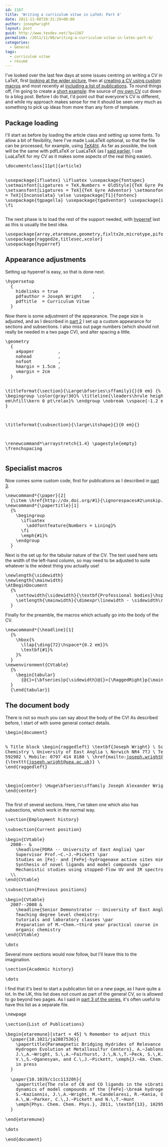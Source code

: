 ```yaml
---
id: 1167
title: 'Writing a curriculum vitae in LaTeX: Part 4'
date: 2011-11-08T20:31:29+00:00
author: josephwright
layout: post
guid: http://www.texdev.net/?p=1167
permalink: /2011/11/08/writing-a-curriculum-vitae-in-latex-part-4/
categories:
  - General
tags:
  - curriculum vitae
  - résumé
---
```

I've looked over the last few days at some issues centring on writing a CV in LaTeX, first <a title="Writing a curriculum vitae in LaTeX: Part 1" href="http://www.texdev.net/2011/11/05/writing-a-curriculum-vitae-in-latex-part-1/">looking at the wider picture</a>, then at <a title="Writing a curriculum vitae in LaTeX: Part 2" href="http://www.texdev.net/2011/11/06/writing-a-curriculum-vitae-in-latex-part-2/">creating a CV using custom macros</a> and most recently at <a title="Writing a curriculum vitae in LaTeX: Part 3" href="http://www.texdev.net/2011/11/07/writing-a-curriculum-vitae-in-latex-part-3/">including a list of publications</a>. To round things off, I'm going to create a <a href="http://www.texdev.net/wp-content/uploads/2011/11/cv.tex">short example</a>: the source of <a href="http://www.texdev.net/wp-content/uploads/2011/11/cv.pdf">my own CV</a> cut down to a blog post. Before I do that, I'd point out that everyone's CV is different, and while my approach makes sense for me it should be seen very much as something to pick up ideas from more than any form of template.
<h2>Package loading</h2>
I'll start as before by loading the article class and setting up some fonts. To allow a bit of flexibility, here I've made LuaLaTeX optional, so that the file can be processed, for example, using <a href="http://www.tug.org/applications/tex4ht/mn.html">TeX4ht</a>. As far as possible, the look will be the same with pdfLaTeX or LuaLaTeX (as I <a title="Writing a curriculum vitae in LaTeX: Part 2" href="http://www.texdev.net/2011/11/06/writing-a-curriculum-vitae-in-latex-part-2/">said earlier</a>, I use LuaLaTeX for my CV as it makes some aspects of the real thing easier).
<pre>\documentclass[11pt]{article}

\usepackage{ifluatex}
\ifluatex
  \usepackage{fontspec}
  \setmainfont[Ligatures = TeX,Numbers = OldStyle]{TeX Gyre Pagella}
  \setsansfont[Ligatures = TeX]{TeX Gyre Adventor}
  \setmonofont[Ligatures = TeX]{Inconsolata}
\else
  \usepackage[T1]{fontenc}
  \usepackage{tgpagella}
  \usepackage{tgadventor}
  \usepackage{inconsolata}
\fi</pre>
The next phase is to load the rest of the support needed, with <a href="http://ctan.org/pkg/hyperref">hyperref</a> last as this is usually the best idea.
<pre>\usepackage{array,etaremune,geometry,fixltx2e,microtype,pifont}
\usepackage{ragged2e,titlesec,xcolor}
\usepackage{hyperref}</pre>
<h2>Appearance adjustments</h2>
Setting up hyperref is easy, so that is done next.
<pre>\hypersetup
  {
    hidelinks = true             ,
    pdfauthor = Joseph Wright    ,
    pdftitle  = Curriculum Vitae
  }</pre>
Now there is some adjustment of the appearance. The page size is adjusted, and as I described in <a title="Writing a curriculum vitae in LaTeX: Part 2" href="http://www.texdev.net/2011/11/06/writing-a-curriculum-vitae-in-latex-part-2/">part 2</a> I set up a custom appearance for sections and subsections. I also miss out page numbers (which should not really be needed in a two page CV), and alter spacing a little.
<pre>\geometry
  {
    a4paper         ,
    nohead          ,
    nofoot          ,
    hmargin = 1.5cm ,
    vmargin = 2cm
  }

\titleformat{\section}{\Large\bfseries\sffamily}{}{0 em}
  {%
    \begingroup
      \color{gray!30}%
      \titleline{\leaders\hrule height 0.6 em\hfill\kern 0 pt\relax}%
    \endgroup
    \nobreak
    \vspace{-1.2 em}%
    \nobreak
  }

\titleformat{\subsection}{\large\itshape}{}{0 em}{}

\renewcommand*\arraystretch{1.4}
\pagestyle{empty}
\frenchspacing</pre>
<h2>Specialist macros</h2>
Now comes some custom code, first for publications as I described in <a title="Writing a curriculum vitae in LaTeX: Part 3" href="http://www.texdev.net/2011/11/07/writing-a-curriculum-vitae-in-latex-part-3/">part 3</a>.
<pre>\newcommand*{\paper}[2]
  {\item \href{http://dx.doi.org/#1}{\ignorespaces#2\unskip.}}
\newcommand*{\papertitle}[1]
  {%
    \begingroup
      \ifluatex
        \addfontfeature{Numbers = Lining}%
      \fi
      \emph{#1}%
    \endgroup
  }</pre>
Next is the set up for the tabular nature of the CV. The text used here sets the width of the left-hand column, so may need to be adjusted to suite whatever is the widest thing you actually use!
<pre>\newlength{\sidewidth}
\newlength{\mainwidth}
\AtBeginDocument
  {%
    \settowidth{\sidewidth}{\textbf{Professional bodies}\hspace{0.75 em}}%
    \setlength{\mainwidth}{\dimexpr\linewidth - \sidewidth\relax}%
  }</pre>
Finally for the preamble, the macros which actually go into the body of the CV.
<pre>\newcommand*{\headline}[1]
  {%
    \hbox{%
      \llap{\ding{72}\hspace*{0.2 em}}%
      \textbf{#1}%
    }%
  }
\newenvironment{CVtable}
  {%
    \begin{tabular}
      {@{}&gt;{\bfseries}p{\sidewidth}@{}&gt;{\RaggedRight}p{\mainwidth}@{}}%
  }
  {\end{tabular}}</pre>
<h2>The document body</h2>
There is not so much you can say about the body of the CV! As described before, I start of with some general contact details.
<pre>\begin{document}

% Title block
\begin{raggedleft}
  \textbf{Joseph Wright}    \\
  School of Chemistry       \\
  University of East Anglia \\
  Norwich NR4 7TJ           \\
  Tel.: 01603 592902        \\
  Mobile: 0797 414 8180     \\
  \href{mailto:joseph.wright@uea.ac.uk}
    {\texttt{joseph.wright@uea.ac.uk}} \\
\end{raggedleft}

\begin{center}
  \Huge\bfseries\sffamily
  Joseph Alexander Wright
\end{center}</pre>
The first of several sections. Here, I've taken one which also has subsections, which work in the normal way.
<pre>\section{Employment history}

\subsection{Current position}

\begin{CVtable}
  2008-- &amp;
    \headline{PDRA -- University of East Anglia} \par
    Supervisor Prof.~C.~J.~Pickett \par
    Studies on [Fe]- and [FeFe]-hydrogenase active sites mimics \par
    Synthesis of novel ligands and model compounds \par
    Mechanistic studies using stopped-flow UV and IR spectroscopies
  \\
\end{CVtable}

\subsection{Previous positions}

\begin{CVtable}
  2007--2008 &amp;
    \headline{Senior Demonstrator -- University of East Anglia} \par
    Teaching degree level chemistry:
    tutorials and laboratory classes \par
    Preparation of M.~Chem.~third year practical course in
    organic chemistry
\end{CVtable}

\dots</pre>
Several more sections would now follow, but I'll leave this to the imagination.
<pre>\section{Academic history}

\dots</pre>
I find that it's best to start a publication list on a new page, as I have quite a lot. In the UK, this list does not count as part of the general CV, so is allowed to go beyond two pages. As I said in <a title="Writing a curriculum vitae in LaTeX: Part 3" href="http://www.texdev.net/2011/11/07/writing-a-curriculum-vitae-in-latex-part-3/">part 3 of the series</a>, it's often useful to have this list as a separate file.
<pre>\newpage

\section{List of Publications}

\begin{etaremune}[start = 45] % Remember to adjust this
  \paper{10.1021/ja2087536}{
    \papertitle{Paramagnetic Bridging Hydrides of Relevance to Catalytic
    Hydrogen Evolution at Metallosulfur Centers}, A.~Jablonskyt{\.e},
    J.\,A.~Wright, S.\,A.~Fairhurst, J.\,N.\,T.~Peck, S.\,K.~Ibrahim,
    V.\,S.~Oganesyan, and C.\,J.~Pickett, \emph{J.~Am. Chem. Soc.},
    in press
  }

  \paper{10.1039/c1cc11320h}{
    \papertitle{The role of CN and CO ligands in the vibrational relaxation
    dynamics of model compounds of the [FeFe]-\break hydrogenase enzyme},
    S.~Kaziannis, J.\,A.~Wright, M.~Candelaresi, R.~Kania, G.\,M.~Greetham,
    A.\,W.~Parker, C.\,J.~Pickett and N.\,T.~Hunt
    \emph{Phys. Chem. Chem. Phys.}, 2011, \textbf{13}, 10295--10305
  }

\end{etaremune}

\dots

\end{document}
</pre>
